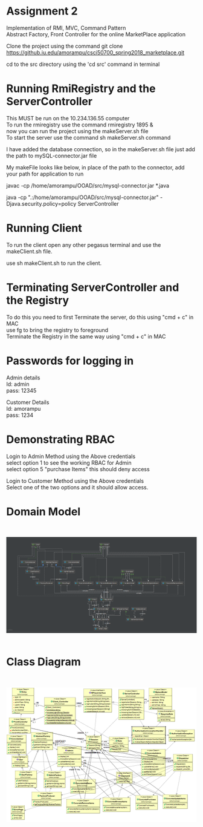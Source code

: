 # Assignment 2  
Implementation of RMI, MVC, Command Pattern  
Abstract Factory, Front Controller for the online MarketPlace application  

Clone the project using the command git clone https://github.iu.edu/amorampu/csci50700_spring2018_marketplace.git  

cd to the src directory using the 'cd src' command in terminal  

# Running RmiRegistry and the ServerController
This MUST be run on the 10.234.136.55 computer  
To run the rmiregistry use the command rmiregistry 1895 &           
now you can run the project using the makeServer.sh file  
To start the server use the command sh makeServer.sh command  

I have added the database connection, so in the makeServer.sh file just add the path to mySQL-connector.jar file  

My makeFile looks like below, in place of the path to the connector, add your path for application to run    

javac -cp /home/amorampu/OOAD/src/mysql-connector.jar *.java  

java -cp ".:/home/amorampu/OOAD/src/mysql-connector.jar" -Djava.security.policy=policy ServerController  

# Running Client

To run the client open any other pegasus terminal and use the makeClient.sh file.  

use sh makeClient.sh to run the client.  

# Terminating ServerController and the Registry
To do this you need to first Terminate the server, do this using "cmd + c" in MAC    
use fg to bring the registry to foreground  
Terminate the Registry in the same way using "cmd + c" in MAC  

# Passwords for logging in

Admin details  
Id: admin  
pass: 12345  

Customer Details  
Id: amorampu  
pass: 1234  

# Demonstrating RBAC  
Login to Admin Method using the Above credentials  
select option 1 to see the working RBAC for Admin  
select option 5 "purchase Items" this should deny access  

Login to Customer Method using the Above credentials  
Select one of the two options and it should allow access.        

 

# Domain Model

&nbsp;
&nbsp;
&nbsp;
&nbsp;



![alt text](/Images/Domain.png "Domain Model")  
&nbsp;
&nbsp;
&nbsp;
&nbsp;
&nbsp;
&nbsp;
&nbsp;
&nbsp;
&nbsp;

# Class Diagram 
&nbsp;
&nbsp;
&nbsp;
&nbsp;


![alt text](/Images/class.png "Class Diagram")

